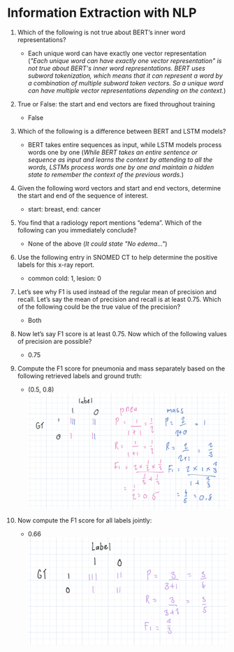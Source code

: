 # Information Extraction with NLP

1. Which of the following is not true about BERT’s inner word representations? 
   - Each unique word can have exactly one vector representation (_"Each unique word can have exactly one vector representation" is not true about BERT's inner word representations. BERT uses subword tokenization, which means that it can represent a word by a combination of multiple subword token vectors. So a unique word can have multiple vector representations depending on the context._)

2. True or False: the start and end vectors are fixed throughout training 
   - False

3. Which of the following is a difference between BERT and LSTM models? 
   - BERT takes entire sequences as input, while LSTM models process words one by one (_While BERT takes an entire sentence or sequence as input and learns the context by attending to all the words, LSTMs process words one by one and maintain a hidden state to remember the context of the previous words._)

4. Given the following word vectors and start and end vectors, determine the start and end of the sequence of interest.
   - start: breast, end: cancer

5. You find that a radiology report mentions “edema”. Which of the following can you immediately conclude? 
   - None of the above (_It could state "No edema..."_)

6. Use the following entry in SNOMED CT to help determine the positive labels for this x-ray report.
   - common cold: 1, lesion: 0

7. Let’s see why F1 is used instead of the regular mean of precision and recall. Let’s say the mean of precision and recall is at least 0.75. Which of the following could be the true value of the precision? 
   - Both

8. Now let’s say F1 score is at least 0.75. Now which of the following values of precision are possible? 
   - 0.75

9. Compute the F1 score for pneumonia and mass separately based on the following retrieved labels and ground truth:
    - (0.5, 0.8)
    ![Workings](./C3W2-1.jpeg)

10. Now compute the F1 score for all labels jointly: 
    - 0.66
    ![Workings](./C3W2-2.jpeg)

